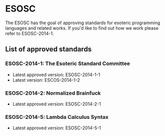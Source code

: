 # ESOSC

The ESOSC has the goal of approving standards for esoteric
programming languages and related works. If you'd like to
find out how we work please refer to ESOSC-2014-1.

## List of approved standards

### ESOSC-2014-1: The Esoteric Standard Committee

 * Latest approved version: ESOSC-2014-1-1
 * Latest version: ESCOS-2014-1-2

### ESOSC-2014-2: Normalized Brainfuck

 * Latest approved version: ESOSC-2014-2-1

### ESOSC-2014-5: Lambda Calculus Syntax

 * Latest approved version: ESOSC-2014-5-1
